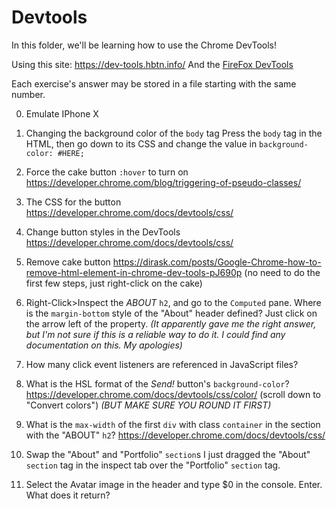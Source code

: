 # Devtools
In this folder, we'll be learning how to use the Chrome DevTools!

Using this site: https://dev-tools.hbtn.info/
And the [FireFox DevTools](https://firefox-source-docs.mozilla.org/devtools-user/)

Each exercise's answer may be stored in a file starting with the same number.

0. Emulate IPhone X
1. Changing the background color of the ``body`` tag
    Press the ``body`` tag in the HTML, then go down to its CSS and change the value in ``background-color: #HERE;``
2. Force the cake button ``:hover`` to turn on
    https://developer.chrome.com/blog/triggering-of-pseudo-classes/
3. The CSS for the button
    https://developer.chrome.com/docs/devtools/css/
4. Change button styles in the DevTools
    https://developer.chrome.com/docs/devtools/css/
5. Remove cake button
    https://dirask.com/posts/Google-Chrome-how-to-remove-html-element-in-chrome-dev-tools-pJ690p
    (no need to do the first few steps, just right-click on the cake)
6. Right-Click>Inspect the *ABOUT* ``h2``, and go to the ``Computed`` pane. Where is the ``margin-bottom`` style of the "About" header defined?
    Just click on the arrow left of the property. *(It apparently gave me the right answer, but I'm not sure if this is a reliable way to do it. I could find any documentation on this. My apologies)*
7. How many click event listeners are referenced in JavaScript files?
8. What is the HSL format of the *Send!* button's ``background-color``?
    https://developer.chrome.com/docs/devtools/css/color/
    (scroll down to "Convert colors")
    *(BUT MAKE SURE YOU ROUND IT FIRST)*
9. What is the ``max-width`` of the first ``div`` with class ``container`` in the section with the "ABOUT" ``h2``?
    https://developer.chrome.com/docs/devtools/css/
10. Swap the "About" and "Portfolio" ``section``s
    I just dragged the "About" ``section`` tag in the inspect tab over the "Portfolio" ``section`` tag.

13. Select the Avatar image in the header and type $0 in the console. Enter. What does it return?

